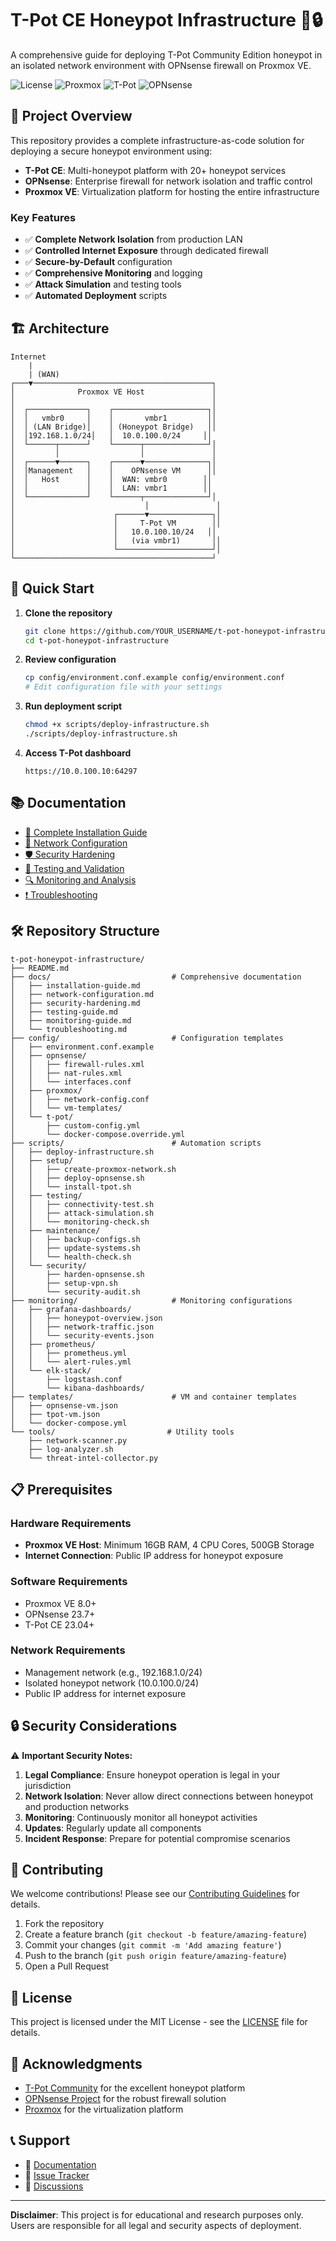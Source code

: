 # T-Pot CE Honeypot Infrastructure 🍯🔒

A comprehensive guide for deploying T-Pot Community Edition honeypot in an isolated network environment with OPNsense firewall on Proxmox VE.

![License](https://img.shields.io/badge/license-MIT-blue.svg)
![Proxmox](https://img.shields.io/badge/Proxmox-VE-orange)
![T-Pot](https://img.shields.io/badge/T--Pot-CE-green)
![OPNsense](https://img.shields.io/badge/OPNsense-Firewall-red)

## 🎯 Project Overview

This repository provides a complete infrastructure-as-code solution for deploying a secure honeypot environment using:

- **T-Pot CE**: Multi-honeypot platform with 20+ honeypot services
- **OPNsense**: Enterprise firewall for network isolation and traffic control
- **Proxmox VE**: Virtualization platform for hosting the entire infrastructure

### Key Features

- ✅ **Complete Network Isolation** from production LAN
- ✅ **Controlled Internet Exposure** through dedicated firewall
- ✅ **Secure-by-Default** configuration
- ✅ **Comprehensive Monitoring** and logging
- ✅ **Attack Simulation** and testing tools
- ✅ **Automated Deployment** scripts

## 🏗️ Architecture

```
Internet
    |
    | (WAN)
┌───▼────────────────────────────────────────┐
│              Proxmox VE Host               │
│                                            │
│  ┌─────────────┐    ┌─────────────────────┐│
│  │   vmbr0     │    │       vmbr1         ││
│  │ (LAN Bridge)│    │ (Honeypot Bridge)   ││
│  │192.168.1.0/24│   │  10.0.100.0/24     ││
│  └──────┬──────┘    └──────┬──────────────┘│
│         │                  │               │
│  ┌──────▼──────┐    ┌──────▼──────────────┐│
│  │Management   │    │    OPNsense VM      ││
│  │   Host      │    │  WAN: vmbr0        ││
│  │             │    │  LAN: vmbr1        ││
│  └─────────────┘    └──────┬──────────────┘│
│                             │               │
│                      ┌──────▼──────────────┐│
│                      │     T-Pot VM        ││
│                      │   10.0.100.10/24   ││
│                      │   (via vmbr1)       ││
│                      └─────────────────────┘│
└────────────────────────────────────────────┘
```

## 🚀 Quick Start

1. **Clone the repository**
   ```bash
   git clone https://github.com/YOUR_USERNAME/t-pot-honeypot-infrastructure.git
   cd t-pot-honeypot-infrastructure
   ```

2. **Review configuration**
   ```bash
   cp config/environment.conf.example config/environment.conf
   # Edit configuration file with your settings
   ```

3. **Run deployment script**
   ```bash
   chmod +x scripts/deploy-infrastructure.sh
   ./scripts/deploy-infrastructure.sh
   ```

4. **Access T-Pot dashboard**
   ```
   https://10.0.100.10:64297
   ```

## 📚 Documentation

- [📖 Complete Installation Guide](docs/installation-guide.md)
- [🔧 Network Configuration](docs/network-configuration.md)
- [🛡️ Security Hardening](docs/security-hardening.md)
- [🧪 Testing and Validation](docs/testing-guide.md)
- [🔍 Monitoring and Analysis](docs/monitoring-guide.md)
- [❗ Troubleshooting](docs/troubleshooting.md)

## 🛠️ Repository Structure

```
t-pot-honeypot-infrastructure/
├── README.md
├── docs/                           # Comprehensive documentation
│   ├── installation-guide.md
│   ├── network-configuration.md
│   ├── security-hardening.md
│   ├── testing-guide.md
│   ├── monitoring-guide.md
│   └── troubleshooting.md
├── config/                         # Configuration templates
│   ├── environment.conf.example
│   ├── opnsense/
│   │   ├── firewall-rules.xml
│   │   ├── nat-rules.xml
│   │   └── interfaces.conf
│   ├── proxmox/
│   │   ├── network-config.conf
│   │   └── vm-templates/
│   └── t-pot/
│       ├── custom-config.yml
│       └── docker-compose.override.yml
├── scripts/                        # Automation scripts
│   ├── deploy-infrastructure.sh
│   ├── setup/
│   │   ├── create-proxmox-network.sh
│   │   ├── deploy-opnsense.sh
│   │   └── install-tpot.sh
│   ├── testing/
│   │   ├── connectivity-test.sh
│   │   ├── attack-simulation.sh
│   │   └── monitoring-check.sh
│   ├── maintenance/
│   │   ├── backup-configs.sh
│   │   ├── update-systems.sh
│   │   └── health-check.sh
│   └── security/
│       ├── harden-opnsense.sh
│       ├── setup-vpn.sh
│       └── security-audit.sh
├── monitoring/                     # Monitoring configurations
│   ├── grafana-dashboards/
│   │   ├── honeypot-overview.json
│   │   ├── network-traffic.json
│   │   └── security-events.json
│   ├── prometheus/
│   │   ├── prometheus.yml
│   │   └── alert-rules.yml
│   └── elk-stack/
│       ├── logstash.conf
│       └── kibana-dashboards/
├── templates/                      # VM and container templates
│   ├── opnsense-vm.json
│   ├── tpot-vm.json
│   └── docker-compose.yml
└── tools/                         # Utility tools
    ├── network-scanner.py
    ├── log-analyzer.sh
    └── threat-intel-collector.py
```

## 📋 Prerequisites

### Hardware Requirements
- **Proxmox VE Host**: Minimum 16GB RAM, 4 CPU Cores, 500GB Storage
- **Internet Connection**: Public IP address for honeypot exposure

### Software Requirements
- Proxmox VE 8.0+
- OPNsense 23.7+
- T-Pot CE 23.04+

### Network Requirements
- Management network (e.g., 192.168.1.0/24)
- Isolated honeypot network (10.0.100.0/24)
- Public IP address for internet exposure

## 🔒 Security Considerations

⚠️ **Important Security Notes:**

1. **Legal Compliance**: Ensure honeypot operation is legal in your jurisdiction
2. **Network Isolation**: Never allow direct connections between honeypot and production networks
3. **Monitoring**: Continuously monitor all honeypot activities
4. **Updates**: Regularly update all components
5. **Incident Response**: Prepare for potential compromise scenarios

## 🤝 Contributing

We welcome contributions! Please see our [Contributing Guidelines](CONTRIBUTING.md) for details.

1. Fork the repository
2. Create a feature branch (`git checkout -b feature/amazing-feature`)
3. Commit your changes (`git commit -m 'Add amazing feature'`)
4. Push to the branch (`git push origin feature/amazing-feature`)
5. Open a Pull Request

## 📄 License

This project is licensed under the MIT License - see the [LICENSE](LICENSE) file for details.

## 🙏 Acknowledgments

- [T-Pot Community](https://github.com/telekom-security/tpotce) for the excellent honeypot platform
- [OPNsense Project](https://opnsense.org/) for the robust firewall solution
- [Proxmox](https://www.proxmox.com/) for the virtualization platform

## 📞 Support

- 📖 [Documentation](docs/)
- 🐛 [Issue Tracker](https://github.com/YOUR_USERNAME/t-pot-honeypot-infrastructure/issues)
- 💬 [Discussions](https://github.com/YOUR_USERNAME/t-pot-honeypot-infrastructure/discussions)

---

**Disclaimer**: This project is for educational and research purposes only. Users are responsible for all legal and security aspects of deployment.